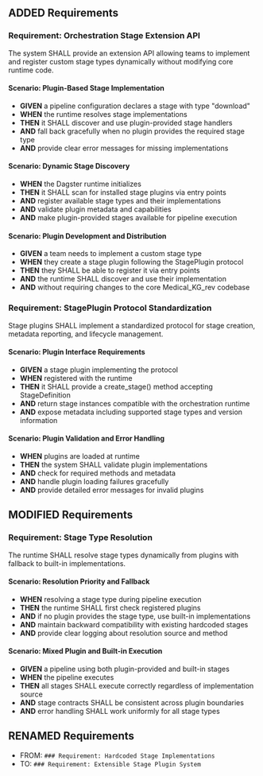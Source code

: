 ## ADDED Requirements

### Requirement: Orchestration Stage Extension API

The system SHALL provide an extension API allowing teams to implement and register custom stage types dynamically without modifying core runtime code.

#### Scenario: Plugin-Based Stage Implementation

- **GIVEN** a pipeline configuration declares a stage with type "download"
- **WHEN** the runtime resolves stage implementations
- **THEN** it SHALL discover and use plugin-provided stage handlers
- **AND** fall back gracefully when no plugin provides the required stage type
- **AND** provide clear error messages for missing implementations

#### Scenario: Dynamic Stage Discovery

- **WHEN** the Dagster runtime initializes
- **THEN** it SHALL scan for installed stage plugins via entry points
- **AND** register available stage types and their implementations
- **AND** validate plugin metadata and capabilities
- **AND** make plugin-provided stages available for pipeline execution

#### Scenario: Plugin Development and Distribution

- **GIVEN** a team needs to implement a custom stage type
- **WHEN** they create a stage plugin following the StagePlugin protocol
- **THEN** they SHALL be able to register it via entry points
- **AND** the runtime SHALL discover and use their implementation
- **AND** without requiring changes to the core Medical_KG_rev codebase

### Requirement: StagePlugin Protocol Standardization

Stage plugins SHALL implement a standardized protocol for stage creation, metadata reporting, and lifecycle management.

#### Scenario: Plugin Interface Requirements

- **GIVEN** a stage plugin implementing the protocol
- **WHEN** registered with the runtime
- **THEN** it SHALL provide a create_stage() method accepting StageDefinition
- **AND** return stage instances compatible with the orchestration runtime
- **AND** expose metadata including supported stage types and version information

#### Scenario: Plugin Validation and Error Handling

- **WHEN** plugins are loaded at runtime
- **THEN** the system SHALL validate plugin implementations
- **AND** check for required methods and metadata
- **AND** handle plugin loading failures gracefully
- **AND** provide detailed error messages for invalid plugins

## MODIFIED Requirements

### Requirement: Stage Type Resolution

The runtime SHALL resolve stage types dynamically from plugins with fallback to built-in implementations.

#### Scenario: Resolution Priority and Fallback

- **WHEN** resolving a stage type during pipeline execution
- **THEN** the runtime SHALL first check registered plugins
- **AND** if no plugin provides the stage type, use built-in implementations
- **AND** maintain backward compatibility with existing hardcoded stages
- **AND** provide clear logging about resolution source and method

#### Scenario: Mixed Plugin and Built-in Execution

- **GIVEN** a pipeline using both plugin-provided and built-in stages
- **WHEN** the pipeline executes
- **THEN** all stages SHALL execute correctly regardless of implementation source
- **AND** stage contracts SHALL be consistent across plugin boundaries
- **AND** error handling SHALL work uniformly for all stage types

## RENAMED Requirements

- FROM: `### Requirement: Hardcoded Stage Implementations`
- TO: `### Requirement: Extensible Stage Plugin System`
